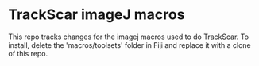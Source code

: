 
# TrackScar imageJ macros

This repo tracks changes for the imagej macros used to do TrackScar. To install, delete the 'macros/toolsets' folder in Fiji and replace it with a clone of this repo.



